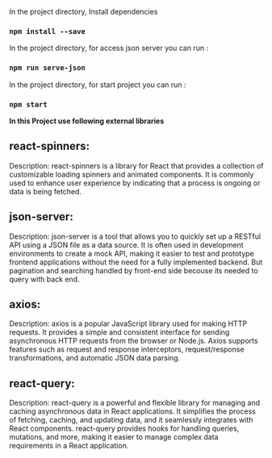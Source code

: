 In the project directory, Install dependencies 

### `npm install --save`

In the project directory, for access json server you can run :

### `npm run serve-json`

In the project directory, for start project you can run :

### `npm start`



**In this Project use following external libraries**

## react-spinners:

Description: react-spinners is a library for React that provides a collection of customizable loading spinners and animated components. It is commonly used to enhance user experience by indicating that a process is ongoing or data is being fetched.

## json-server:

Description: json-server is a tool that allows you to quickly set up a RESTful API using a JSON file as a data source. It is often used in development environments to create a mock API, making it easier to test and prototype frontend applications without the need for a fully implemented backend.
But pagination and searching handled by front-end side becouse its needed to query with back end.

## axios:

Description: axios is a popular JavaScript library used for making HTTP requests. It provides a simple and consistent interface for sending asynchronous HTTP requests from the browser or Node.js. Axios supports features such as request and response interceptors, request/response transformations, and automatic JSON data parsing.

## react-query:

Description: react-query is a powerful and flexible library for managing and caching asynchronous data in React applications. It simplifies the process of fetching, caching, and updating data, and it seamlessly integrates with React components. react-query provides hooks for handling queries, mutations, and more, making it easier to manage complex data requirements in a React application.